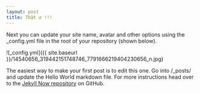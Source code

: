 ```yaml
---
layout: post
title: Thật ư !!!
---
```


Next you can update your site name, avatar and other options using the _config.yml file in the root of your repository (shown below).

![_config.yml]({{ site.baseurl }}/14540656_319442151748746_7791666219404230656_n.jpg)

The easiest way to make your first post is to edit this one. Go into /_posts/ and update the Hello World markdown file. For more instructions head over to the [Jekyll Now repository](https://www.facebook.com/tien.diep.167) on GitHub.
